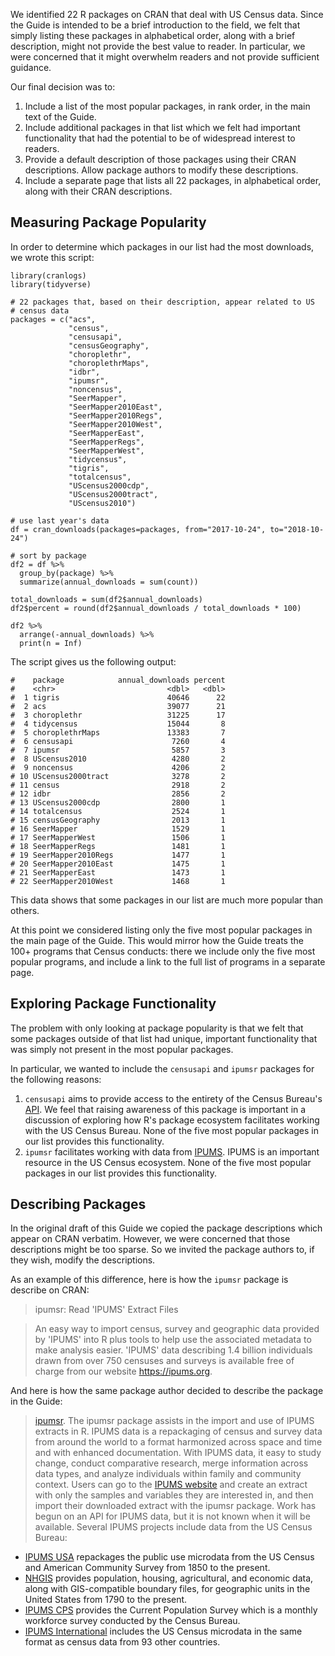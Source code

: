We identified 22 R packages on CRAN that deal with US Census data. Since the
Guide is intended to be a brief introduction to the field, we felt that simply
listing these packages in alphabetical order, along with a brief description, might not provide the best value to reader. In particular, we were concerned that it might overwhelm readers and not provide sufficient guidance.

Our final decision was to:

1. Include a list of the most popular packages, in rank order, in the main text of the Guide.
1. Include additional packages in that list which we felt had important functionality that had the potential to be of widespread interest to readers.
1. Provide a default description of those packages using their CRAN descriptions. Allow package authors to modify these descriptions.
1. Include a separate page that lists all 22 packages, in alphabetical order, along with their CRAN descriptions.

## Measuring Package Popularity

In order to determine which packages in our list had the most downloads, we wrote this script:
```
library(cranlogs)
library(tidyverse)

# 22 packages that, based on their description, appear related to US
# census data
packages = c("acs",
             "census",
             "censusapi",
             "censusGeography",
             "choroplethr",
             "choroplethrMaps",
             "idbr",
             "ipumsr",
             "noncensus",
             "SeerMapper",
             "SeerMapper2010East",
             "SeerMapper2010Regs",
             "SeerMapper2010West",
             "SeerMapperEast",
             "SeerMapperRegs",
             "SeerMapperWest",
             "tidycensus",
             "tigris",
             "totalcensus",
             "UScensus2000cdp",
             "UScensus2000tract",
             "UScensus2010")

# use last year's data
df = cran_downloads(packages=packages, from="2017-10-24", to="2018-10-24")

# sort by package
df2 = df %>%
  group_by(package) %>%
  summarize(annual_downloads = sum(count))

total_downloads = sum(df2$annual_downloads)
df2$percent = round(df2$annual_downloads / total_downloads * 100)

df2 %>%
  arrange(-annual_downloads) %>%
  print(n = Inf)
```

The script gives us the following output:
```
#    package            annual_downloads percent
#    <chr>                         <dbl>   <dbl>
#  1 tigris                        40646      22
#  2 acs                           39077      21
#  3 choroplethr                   31225      17
#  4 tidycensus                    15044       8
#  5 choroplethrMaps               13383       7
#  6 censusapi                      7260       4
#  7 ipumsr                         5857       3
#  8 UScensus2010                   4280       2
#  9 noncensus                      4206       2
# 10 UScensus2000tract              3278       2
# 11 census                         2918       2
# 12 idbr                           2856       2
# 13 UScensus2000cdp                2800       1
# 14 totalcensus                    2524       1
# 15 censusGeography                2013       1
# 16 SeerMapper                     1529       1
# 17 SeerMapperWest                 1506       1
# 18 SeerMapperRegs                 1481       1
# 19 SeerMapper2010Regs             1477       1
# 20 SeerMapper2010East             1475       1
# 21 SeerMapperEast                 1473       1
# 22 SeerMapper2010West             1468       1
```

This data shows that some packages in our list are much more popular than others.

At this point we considered listing only the five most popular packages
in the main page of the Guide. This would
mirror how the Guide treats the 100+ programs that Census conducts: there we
include only the five most popular programs, and include a link to the full list of programs in a separate page.

## Exploring Package Functionality

The problem with only looking at package popularity is that we felt that some packages outside of that list had unique, important functionality that was simply not present in the most popular packages.

In particular, we wanted to include the `censusapi` and `ipumsr` packages for the following reasons:

1. `censusapi` aims to provide access to the entirety of the Census Bureau's [API](https://www.census.gov/developers/). We feel that raising awareness of this package is important in a discussion of exploring how R's package ecosystem facilitates working with the US Census Bureau. None of the five most popular packages in our list provides this functionality.
2. `ipumsr` facilitates working with data from [IPUMS](https://www.ipums.org/). IPUMS is an important resource in the US Census ecosystem. None of the five most popular packages in our list provides this functionality.

## Describing Packages

In the original draft of this Guide we copied the package descriptions which appear on CRAN verbatim. However, we were concerned that those descriptions might be too sparse. So we invited the package authors to, if they wish, modify the descriptions.

As an example of this difference, here is how the `ipumsr` package is describe on CRAN:

> ipumsr: Read 'IPUMS' Extract Files

> An easy way to import census, survey and geographic data provided by 'IPUMS' into R plus tools to help use the associated metadata to make analysis easier. 'IPUMS' data describing 1.4 billion individuals drawn from over 750 censuses and surveys is available free of charge from our website <https://ipums.org>.

And here is how the same package author decided to describe the package in the Guide:

> [ipumsr](https://cran.r-project.org/web/packages/ipumsr/index.html). The ipumsr package assists in the import and use of IPUMS extracts in R. IPUMS
data is a repackaging of census and survey data from around the world to a
format harmonized across space and time and with enhanced
documentation. With IPUMS data, it easy to study change, conduct comparative
research, merge information across data types, and analyze individuals within
family and community context. Users can go to the
[IPUMS website](https://usa.ipums.org) and create an extract with only the
samples and variables they are interested in, and then import their downloaded
extract with the ipumsr package. Work has begun on an API for IPUMS data, but
it is not known when it will be available.
>    Several IPUMS projects include data from the US Census Bureau:
- [IPUMS USA](https://usa.ipums.org) repackages the public use microdata from the US Census and American Community Survey from 1850 to the present.
- [NHGIS](https://nhgis.org) provides population, housing, agricultural, and economic data, along with GIS-compatible boundary files, for geographic units in the United States from 1790 to the present.
- [IPUMS CPS](https://cps.ipums.org) provides the Current Population Survey
which is a monthly workforce survey conducted by the Census Bureau.
- [IPUMS International](https://international.ipums.org) includes the US Census microdata in the same format as census data from 93 other countries.
